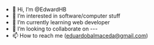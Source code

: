 - 👋 Hi, I’m @EdwardHB
- 👀 I’m interested in software/computer stuff
- 🌱 I’m currently learning web developer
- 💞️ I’m looking to collaborate on ---
- 📫 How to reach me (eduardobalmaceda@gmail.com)

<!---
EdwardHB/EdwardHB is a ✨ special ✨ repository because its `README.md` (this file) appears on your GitHub profile.
You can click the Preview link to take a look at your changes.
--->
